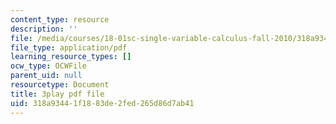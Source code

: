 ```yaml
---
content_type: resource
description: ''
file: /media/courses/18-01sc-single-variable-calculus-fall-2010/318a93441f1883de2fed265d86d7ab41_--lPz7VFnKI.pdf
file_type: application/pdf
learning_resource_types: []
ocw_type: OCWFile
parent_uid: null
resourcetype: Document
title: 3play pdf file
uid: 318a9344-1f18-83de-2fed-265d86d7ab41
---
```

